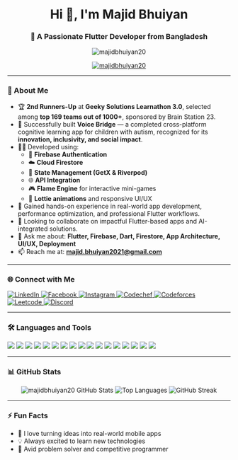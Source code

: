 <h1 align="center">Hi 👋, I'm Majid Bhuiyan</h1>
<h3 align="center">🚀 A Passionate Flutter Developer from Bangladesh</h3>

<p align="center">
  <img src="https://komarev.com/ghpvc/?username=majidbhuiyan20&label=Profile%20views&color=0e75b6&style=flat" alt="majidbhuiyan20" />
</p>

<p align="center">
  <a href="https://github.com/ryo-ma/github-profile-trophy">
    <img src="https://github-profile-trophy.vercel.app/?username=majidbhuiyan20&theme=dracula&row=1&column=7" alt="majidbhuiyan20" />
  </a>
</p>

-------------

### 🚀 About Me

- 🏆 **2nd Runners-Up** at **Geeky Solutions Learnathon 3.0**, selected among **top 169 teams out of 1000+**, sponsored by Brain Station 23.
- 🧠 Successfully built **Voice Bridge** — a completed cross-platform cognitive learning app for children with autism, recognized for its **innovation, inclusivity, and social impact**.
- 👨‍💻 Developed using:
  - 🔐 **Firebase Authentication**
  - ☁️ **Cloud Firestore**
  - 🔄 **State Management (GetX & Riverpod)**
  - 🌐 **API Integration**
  - 🎮 **Flame Engine** for interactive mini-games
  - 🎨 **Lottie animations** and responsive UI/UX
- 💼 Gained hands-on experience in real-world app development, performance optimization, and professional Flutter workflows.
- 👯 Looking to collaborate on impactful Flutter-based apps and AI-integrated solutions.
- 💬 Ask me about: **Flutter, Firebase, Dart, Firestore, App Architecture, UI/UX, Deployment**
- 📫 Reach me at: **majid.bhuiyan2021@gmail.com**


---

### 🌐 Connect with Me

<p align="left">
  <a href="https://linkedin.com/in/majid-bhuiyan" target="_blank">
    <img src="https://img.shields.io/badge/LinkedIn-blue?logo=linkedin&logoColor=white" alt="LinkedIn" />
  </a>
  <a href="https://fb.com/mazidbhuiyan.mazidbhuiyan.9" target="_blank">
    <img src="https://img.shields.io/badge/Facebook-%231877F2.svg?logo=facebook&logoColor=white" alt="Facebook" />
  </a>
  <a href="https://instagram.com/majid_bhuiyan" target="_blank">
    <img src="https://img.shields.io/badge/Instagram-%23E4405F.svg?logo=instagram&logoColor=white" alt="Instagram" />
  </a>
  <a href="https://www.codechef.com/users/majid2011" target="_blank">
    <img src="https://img.shields.io/badge/Codechef-5B4638?logo=codechef&logoColor=white" alt="Codechef" />
  </a>
  <a href="https://codeforces.com/profile/majid2011" target="_blank">
    <img src="https://img.shields.io/badge/Codeforces-blue?logo=codeforces&logoColor=white" alt="Codeforces" />
  </a>
  <a href="https://www.leetcode.com/majid211" target="_blank">
    <img src="https://img.shields.io/badge/LeetCode-FFA116?logo=leetcode&logoColor=black" alt="Leetcode" />
  </a>
  <a href="https://discord.gg/_majid2011" target="_blank">
    <img src="https://img.shields.io/badge/Discord-7289DA?logo=discord&logoColor=white" alt="Discord" />
  </a>
</p>

----

### 🛠️ Languages and Tools

<p align="left">
  <img src="https://img.shields.io/badge/Dart-0175C2?style=for-the-badge&logo=dart&logoColor=white" />
  <img src="https://img.shields.io/badge/Flutter-02569B?style=for-the-badge&logo=flutter&logoColor=white" />
  <img src="https://img.shields.io/badge/Firebase-FFCA28?style=for-the-badge&logo=firebase&logoColor=black" />
  <img src="https://img.shields.io/badge/Android-3DDC84?style=for-the-badge&logo=android&logoColor=white" />
  <img src="https://img.shields.io/badge/Linux-FCC624?style=for-the-badge&logo=linux&logoColor=black" />
  <img src="https://img.shields.io/badge/Git-F05032?style=for-the-badge&logo=git&logoColor=white" />
  <img src="https://img.shields.io/badge/HTML5-E34F26?style=for-the-badge&logo=html5&logoColor=white" />
  <img src="https://img.shields.io/badge/CSS3-1572B6?style=for-the-badge&logo=css3&logoColor=white" />
  <img src="https://img.shields.io/badge/JavaScript-F7DF1E?style=for-the-badge&logo=javascript&logoColor=black" />
  <img src="https://img.shields.io/badge/Python-14354C?style=for-the-badge&logo=python&logoColor=white" />
  <img src="https://img.shields.io/badge/Kotlin-0095D5?style=for-the-badge&logo=kotlin&logoColor=white" />
  <img src="https://img.shields.io/badge/Java-ED8B00?style=for-the-badge&logo=java&logoColor=white" />
  <img src="https://img.shields.io/badge/C/C++-00599C?style=for-the-badge&logo=c&logoColor=white" />
  <img src="https://img.shields.io/badge/MySQL-00000F?style=for-the-badge&logo=mysql&logoColor=white" />
  <img src="https://img.shields.io/badge/Figma-F24E1E?style=for-the-badge&logo=figma&logoColor=white" />
  <img src="https://img.shields.io/badge/Postman-FF6C37?style=for-the-badge&logo=postman&logoColor=white" />
  <img src="https://img.shields.io/badge/Tensorflow-FF6F00?style=for-the-badge&logo=tensorflow&logoColor=white" />
</p>

---

### 📊 GitHub Stats

<p align="center">
  <img src="https://github-readme-stats.vercel.app/api?username=majidbhuiyan20&show_icons=true&theme=tokyonight" alt="majidbhuiyan20 GitHub Stats" />
  <img src="https://github-readme-stats.vercel.app/api/top-langs/?username=majidbhuiyan20&layout=compact&theme=tokyonight" alt="Top Languages" />
  <img src="https://github-readme-streak-stats.herokuapp.com/?user=majidbhuiyan20&theme=tokyonight&hide_title=true" alt="GitHub Streak" />
</p>

---

### ⚡ Fun Facts

- 🎯 I love turning ideas into real-world mobile apps
- 💡 Always excited to learn new technologies
- 🧠 Avid problem solver and competitive programmer
